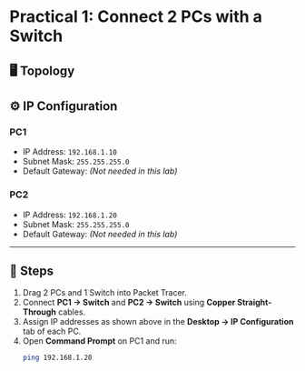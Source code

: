# Practical 1: Connect 2 PCs with a Switch

## 🖥️ Topology



## ⚙️ IP Configuration
### PC1
- IP Address: `192.168.1.10`
- Subnet Mask: `255.255.255.0`
- Default Gateway: *(Not needed in this lab)*

### PC2
- IP Address: `192.168.1.20`
- Subnet Mask: `255.255.255.0`
- Default Gateway: *(Not needed in this lab)*

---

## 🔧 Steps
1. Drag 2 PCs and 1 Switch into Packet Tracer.  
2. Connect **PC1 → Switch** and **PC2 → Switch** using **Copper Straight-Through** cables.  
3. Assign IP addresses as shown above in the **Desktop → IP Configuration** tab of each PC.  
4. Open **Command Prompt** on PC1 and run:
   ```bash
   ping 192.168.1.20
